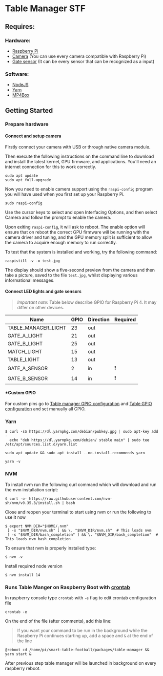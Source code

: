 # Table Manager STF

## Requires:

### Hardware:

- [Raspberry Pi](https://www.raspberrypi.org/)
- [Camera](https://www.raspberrypi.org/products/camera-module-v2/?resellerType=home) (You can use every camera compatible with Raspberry Pi)
- [Gate sensor](https://botland.com.pl/pl/czujniki-ruchu/3078-czujnik-przerwania-wiazki-ir-led-5mm.html?gclid=CjwKCAiAkan9BRAqEiwAP9X6UQG3aO2cFnJKK-csWC2BhK16cDcUppkIL2QR9XoCT1pKuaZRmUSOuRoCckIQAvD_BwE) (It can be every sensor that can be recognized as a input)

### Software:

- [NodeJS](https://nodejs.org/)
- [Yarn](https://yarnpkg.com/)
- [MP4Box](https://www.raspberrypi.org/documentation/usage/camera/raspicam/raspivid.md)

## Getting Started

### Prepare hardware

#### Connect and setup camera

Firstly connect your camera with USB or through native camera module.

Then execute the following instructions on the command line to download and install the latest kernel, GPU firmware, and applications.
You'll need an internet connection for this to work correctly.

```shell script
sudo apt update
sudo apt full-upgrade
```

Now you need to enable camera support using the `raspi-config` program you will have used when you first set up your Raspberry Pi.

```shell script
sudo raspi-config
```

Use the cursor keys to select and open Interfacing Options, and then select Camera and follow the prompt to enable the camera.

Upon exiting `raspi-config`, it will ask to reboot.
The enable option will ensure that on reboot the correct GPU firmware will be running with the camera driver and tuning,
and the GPU memory split is sufficient to allow the camera to acquire enough memory to run correctly.

To test that the system is installed and working, try the following command:

```shell script
raspistill -v -o test.jpg
```

The display should show a five-second preview from the camera and then take a picture, saved to the file `test.jpg`,
whilst displaying various informational messages.

#### Connect LED lights and gate sensors

> _Important note:_ Table below describe GPIO for Raspberry Pi 4. It may differ on other devices.

| Name                | GPIO | Direction | Required |
| ------------------- | ---- | --------- | -------- |
| TABLE_MANAGER_LIGHT | 23   | out       |          |
| GATE_A_LIGHT        | 21   | out       |          |
| GATE_B_LIGHT        | 25   | out       |          |
| MATCH_LIGHT         | 15   | out       |          |
| TABLE_LIGHT         | 13   | out       |          |
| GATE_A_SENSOR       | 2    | in        | ❗️      |
| GATE_B_SENSOR       | 14   | in        | ❗ ️     |

#### *Custom GPIO

For custom pins go to [Table manager GPIO configuration](./src/GPIO.js) and [Table GPIO configuration](../table/src/GPIO.js)
and set manually all GPIO.

### Yarn

```shell script
$ curl -sS https://dl.yarnpkg.com/debian/pubkey.gpg | sudo apt-key add -
  echo "deb https://dl.yarnpkg.com/debian/ stable main" | sudo tee /etc/apt/sources.list.d/yarn.list
```

```shell script
sudo apt update && sudo apt install --no-install-recommends yarn
```

```shell script
yarn -v
```

### NVM

To install nvm run the following curl command which will download and run the nvm installation script:

```shell script
$ curl -o- https://raw.githubusercontent.com/nvm-sh/nvm/v0.35.3/install.sh | bash
```

Close and reopen your terminal to start using nvm or run the following to use it now

```shell script
$ export NVM_DIR="$HOME/.nvm"
 [ -s "$NVM_DIR/nvm.sh" ] && \. "$NVM_DIR/nvm.sh"  # This loads nvm
 [ -s "$NVM_DIR/bash_completion" ] && \. "$NVM_DIR/bash_completion"  # This loads nvm bash_completion
```

To ensure that nvm is properly installed type:

```shell script
$ nvm -v
```

Install required node version

```shell script
$ nvm install 14
```

### Runs Table Manger on Raspberry Boot with [crontab](https://www.raspberrypi.org/documentation/linux/usage/cron.md)

In raspberry console type `crontab` with `-e` flag to edit crontab configuration file

```shell script
crontab -e
```

On the end of the file (after comments), add this line:

> If you want your command to be run in the background while the Raspberry Pi continues starting up,
> add a space and `&` at the end of the line

```
@reboot cd /home/pi/smart-table-football/packages/table-manager && yarn start &
```

After previous step table manager will be launched in background on every raspberry reboot.
